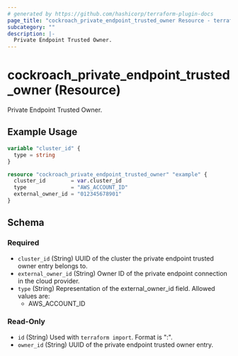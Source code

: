 ```yaml
---
# generated by https://github.com/hashicorp/terraform-plugin-docs
page_title: "cockroach_private_endpoint_trusted_owner Resource - terraform-provider-cockroach"
subcategory: ""
description: |-
  Private Endpoint Trusted Owner.
---
```


# cockroach_private_endpoint_trusted_owner (Resource)

Private Endpoint Trusted Owner.

## Example Usage

```terraform
variable "cluster_id" {
  type = string
}

resource "cockroach_private_endpoint_trusted_owner" "example" {
  cluster_id        = var.cluster_id
  type              = "AWS_ACCOUNT_ID"
  external_owner_id = "012345678901"
}
```

<!-- schema generated by tfplugindocs -->
## Schema

### Required

- `cluster_id` (String) UUID of the cluster the private endpoint trusted owner entry belongs to.
- `external_owner_id` (String) Owner ID of the private endpoint connection in the cloud provider.
- `type` (String) Representation of the external_owner_id field. Allowed values are:
  * AWS_ACCOUNT_ID

### Read-Only

- `id` (String) Used with `terraform import`. Format is "<cluster ID>:<owner ID>".
- `owner_id` (String) UUID of the private endpoint trusted owner entry.
